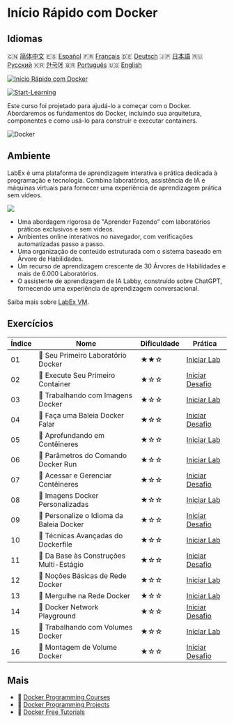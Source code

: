 # Início Rápido com Docker

## Idiomas

🇨🇳 [简体中文](README_zh.md) 🇪🇸 [Español](README_es.md) 🇫🇷 [Français](README_fr.md) 🇩🇪 [Deutsch](README_de.md) 🇯🇵 [日本語](README_ja.md) 🇷🇺 [Русский](README_ru.md) 🇰🇷 [한국어](README_ko.md) 🇧🇷 [Português](README_pt.md) 🇺🇸 [English](README.md) 

[![Início Rápido com Docker](https://cover-creator.labex.io/quick-start-with-docker.png?lang=pt)](https://labex.io/pt/courses/quick-start-with-docker)

[![Start-Learning](https://img.shields.io/badge/Start-Learning-whitesmoke?style=for-the-badge)](https://labex.io/pt/courses/quick-start-with-docker)

Este curso foi projetado para ajudá-lo a começar com o Docker. Abordaremos os fundamentos do Docker, incluindo sua arquitetura, componentes e como usá-lo para construir e executar containers.

![Docker](https://img.shields.io/badge/Docker-whitesmoke?style=for-the-badge&logo=docker)


## Ambiente

LabEx é uma plataforma de aprendizagem interativa e prática dedicada à programação e tecnologia. Combina laboratórios, assistência de IA e máquinas virtuais para fornecer uma experiência de aprendizagem prática sem vídeos.

![](https://tutorial-screenshot.getvm.io/images/vm-1725247253.png)

- Uma abordagem rigorosa de "Aprender Fazendo" com laboratórios práticos exclusivos e sem vídeos.
- Ambientes online interativos no navegador, com verificações automatizadas passo a passo.
- Uma organização de conteúdo estruturada com o sistema baseado em Árvore de Habilidades.
- Um recurso de aprendizagem crescente de 30 Árvores de Habilidades e mais de 6.000 Laboratórios.
- O assistente de aprendizagem de IA Labby, construído sobre ChatGPT, fornecendo uma experiência de aprendizagem conversacional.

Saiba mais sobre [LabEx VM](https://support.labex.io/using-labex/virtual-machine).

## Exercícios

|   Índice | Nome                                     | Dificuldade   | Prática                                                                                                                     |
|----------|------------------------------------------|---------------|-----------------------------------------------------------------------------------------------------------------------------|
|       01 | 📖 Seu Primeiro Laboratório Docker       | ★★☆           | <a target='_blank' href='https://labex.io/pt/tutorials/docker-your-first-docker-lab-92719'>Iniciar Lab</a>                  |
|       02 | 🎯 Execute Seu Primeiro Container        | ★☆☆           | <a target='_blank' href='https://labex.io/pt/tutorials/docker-run-your-first-container-388943'>Iniciar Desafio</a>          |
|       03 | 📖 Trabalhando com Imagens Docker        | ★☆☆           | <a target='_blank' href='https://labex.io/pt/tutorials/docker-working-with-docker-images-388939'>Iniciar Lab</a>            |
|       04 | 🎯 Faça uma Baleia Docker Falar          | ★☆☆           | <a target='_blank' href='https://labex.io/pt/tutorials/docker-make-a-docker-whale-speak-388948'>Iniciar Desafio</a>         |
|       05 | 📖 Aprofundando em Contêineres           | ★☆☆           | <a target='_blank' href='https://labex.io/pt/tutorials/docker-diving-deeper-into-containers-388951'>Iniciar Lab</a>         |
|       06 | 📖 Parâmetros do Comando Docker Run      | ★☆☆           | <a target='_blank' href='https://labex.io/pt/tutorials/docker-docker-run-command-parameters-389228'>Iniciar Lab</a>         |
|       07 | 🎯 Acessar e Gerenciar Contêineres       | ★☆☆           | <a target='_blank' href='https://labex.io/pt/tutorials/docker-access-and-manage-containers-389192'>Iniciar Desafio</a>      |
|       08 | 📖 Imagens Docker Personalizadas         | ★☆☆           | <a target='_blank' href='https://labex.io/pt/tutorials/docker-custom-docker-images-389185'>Iniciar Lab</a>                  |
|       09 | 🎯 Personalize o Idioma da Baleia Docker | ★☆☆           | <a target='_blank' href='https://labex.io/pt/tutorials/docker-customize-docker-whale-s-language-389015'>Iniciar Desafio</a> |
|       10 | 📖 Técnicas Avançadas do Dockerfile      | ★☆☆           | <a target='_blank' href='https://labex.io/pt/tutorials/docker-advanced-dockerfile-techniques-389027'>Iniciar Lab</a>        |
|       11 | 🎯 Da Base às Construções Multi-Estágio  | ★☆☆           | <a target='_blank' href='https://labex.io/pt/tutorials/docker-from-basics-to-multi-stage-builds-389193'>Iniciar Desafio</a> |
|       12 | 📖 Noções Básicas de Rede Docker         | ★☆☆           | <a target='_blank' href='https://labex.io/pt/tutorials/docker-docker-networking-basics-389048'>Iniciar Lab</a>              |
|       13 | 📖 Mergulhe na Rede Docker               | ★☆☆           | <a target='_blank' href='https://labex.io/pt/tutorials/docker-dive-into-docker-networking-389047'>Iniciar Lab</a>           |
|       14 | 🎯 Docker Network Playground             | ★☆☆           | <a target='_blank' href='https://labex.io/pt/tutorials/docker-docker-network-playground-389054'>Iniciar Desafio</a>         |
|       15 | 📖 Trabalhando com Volumes Docker        | ★☆☆           | <a target='_blank' href='https://labex.io/pt/tutorials/docker-working-with-docker-volumes-389189'>Iniciar Lab</a>           |
|       16 | 🎯 Montagem de Volume Docker             | ★☆☆           | <a target='_blank' href='https://labex.io/pt/tutorials/docker-docker-volume-mounting-389116'>Iniciar Desafio</a>            |

## Mais

- 🔗 [Docker Programming Courses](https://github.com/labex-labs/awesome-programming-courses)
- 🔗 [Docker Programming Projects](https://github.com/labex-labs/awesome-programming-projects)
- 🔗 [Docker Free Tutorials](https://github.com/labex-labs/docker-free-tutorials)

